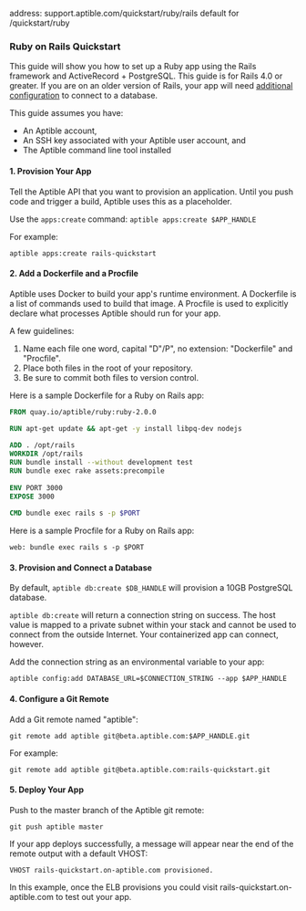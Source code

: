 address: support.aptible.com/quickstart/ruby/rails
default for /quickstart/ruby

### Ruby on Rails Quickstart
This guide will show you how to set up a Ruby app using the Rails framework and ActiveRecord + PostgreSQL. This guide is for Rails 4.0 or greater. If you are on an older version of Rails, your app will need [additional configuration](http://edgeguides.rubyonrails.org/configuring.html#configuring-a-database) to connect to a database.

This guide assumes you have:   
- An Aptible account,  
- An SSH key associated with your Aptible user account, and  
- The Aptible command line tool installed

#### 1. Provision Your App  
Tell the Aptible API that you want to provision an application. Until you push code and trigger a build, Aptible uses this as a placeholder.

Use the `apps:create` command: `aptible apps:create $APP_HANDLE`

For example: 
```
aptible apps:create rails-quickstart
```

#### 2. Add a Dockerfile and a Procfile
Aptible uses Docker to build your app's runtime environment. A Dockerfile is a list of commands used to build that image. A Procfile is used to explicitly declare what processes Aptible should run for your app.

A few guidelines:  
1. Name each file one word, capital "D"/P", no extension: "Dockerfile" and "Procfile".  
2. Place both files in the root of your repository.  
3. Be sure to commit both files to version control.  

Here is a sample Dockerfile for a Ruby on Rails app:
```Dockerfile
FROM quay.io/aptible/ruby:ruby-2.0.0

RUN apt-get update && apt-get -y install libpq-dev nodejs
 
ADD . /opt/rails
WORKDIR /opt/rails
RUN bundle install --without development test
RUN bundle exec rake assets:precompile
 
ENV PORT 3000
EXPOSE 3000
 
CMD bundle exec rails s -p $PORT
```

Here is a sample Procfile for a Ruby on Rails app:
```
web: bundle exec rails s -p $PORT
```

#### 3. Provision and Connect a Database  
By default, `aptible db:create $DB_HANDLE` will provision a 10GB PostgreSQL database.

`aptible db:create` will return a connection string on success. The host value is mapped to a private subnet within your stack and cannot be used to connect from the outside Internet. Your containerized app can connect, however.

Add the connection string as an environmental variable to your app:
```
aptible config:add DATABASE_URL=$CONNECTION_STRING --app $APP_HANDLE
```

#### 4. Configure a Git Remote
Add a Git remote named "aptible":
```
git remote add aptible git@beta.aptible.com:$APP_HANDLE.git
```

For example:
``` 
git remote add aptible git@beta.aptible.com:rails-quickstart.git
```

#### 5. Deploy Your App
Push to the master branch of the Aptible git remote:
```
git push aptible master
```
If your app deploys successfully, a message will appear near the end of the remote output with a default VHOST:
```
VHOST rails-quickstart.on-aptible.com provisioned.
```

In this example, once the ELB provisions you could visit rails-quickstart.on-aptible.com to test out your app.
